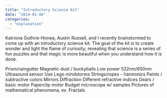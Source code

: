 ```yaml
---
title: "Introductory Science Kit"
date: "2014-01-06"
categories: 
  - "explanation"
---
```


Katriona Guthrie-Honea, Austin Russell, and I recently brainstormed to come up with an introductory science kit. The goal of the kit is to create wonder and light the flame of curiosity; revealing that science is a series of fun puzzles and that magic is more beautiful when you understand how it is done.

Prism/raingutter Magnetic dust / buckyballs Low power 532nm/650nm Ultrasound sensor Use Lego mindstorms Strings/ropes - harmonics Paints / subtractive colors Mirrors Diffraction Different refractive indices Gears / basic motor Paperclip motor Budget microscope w/ samples Pictures of mathematical phenomena, ex. Fractals
